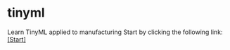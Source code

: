 # tinyml
Learn TinyML applied to manufacturing
Start by clicking the following link: [[Start]](https://colab.research.google.com/github/hewp84/tinyml/blob/main/colabs/Index.ipynb)
